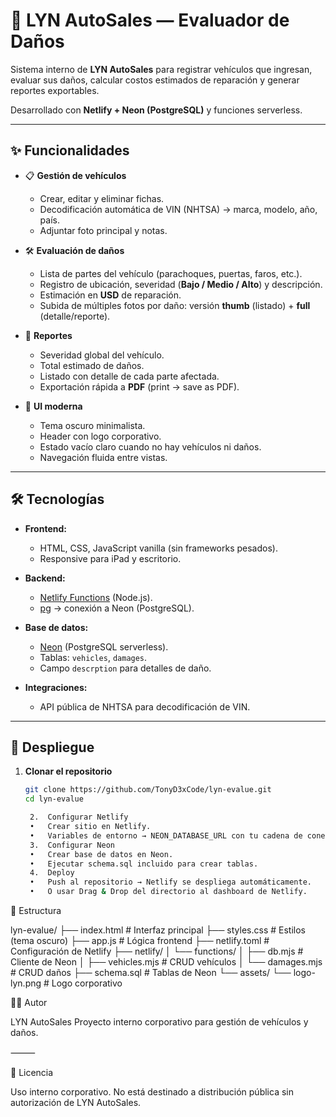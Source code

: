 # 🚗 LYN AutoSales — Evaluador de Daños

Sistema interno de **LYN AutoSales** para registrar vehículos que ingresan, evaluar sus daños, calcular costos estimados de reparación y generar reportes exportables.

Desarrollado con **Netlify + Neon (PostgreSQL)** y funciones serverless.

---

## ✨ Funcionalidades

- 📋 **Gestión de vehículos**  
  - Crear, editar y eliminar fichas.  
  - Decodificación automática de VIN (NHTSA) → marca, modelo, año, país.  
  - Adjuntar foto principal y notas.

- 🛠️ **Evaluación de daños**  
  - Lista de partes del vehículo (parachoques, puertas, faros, etc.).  
  - Registro de ubicación, severidad (**Bajo / Medio / Alto**) y descripción.  
  - Estimación en **USD** de reparación.  
  - Subida de múltiples fotos por daño: versión **thumb** (listado) + **full** (detalle/reporte).

- 📑 **Reportes**  
  - Severidad global del vehículo.  
  - Total estimado de daños.  
  - Listado con detalle de cada parte afectada.  
  - Exportación rápida a **PDF** (print → save as PDF).

- 🎨 **UI moderna**  
  - Tema oscuro minimalista.  
  - Header con logo corporativo.  
  - Estado vacío claro cuando no hay vehículos ni daños.  
  - Navegación fluida entre vistas.

---

## 🛠️ Tecnologías

- **Frontend:**  
  - HTML, CSS, JavaScript vanilla (sin frameworks pesados).  
  - Responsive para iPad y escritorio.

- **Backend:**  
  - [Netlify Functions](https://docs.netlify.com/functions/overview/) (Node.js).  
  - [pg](https://www.npmjs.com/package/pg) → conexión a Neon (PostgreSQL).  

- **Base de datos:**  
  - [Neon](https://neon.tech/) (PostgreSQL serverless).  
  - Tablas: `vehicles`, `damages`.  
  - Campo `descrption` para detalles de daño.

- **Integraciones:**  
  - API pública de NHTSA para decodificación de VIN.  

---

## 🚀 Despliegue

1. **Clonar el repositorio**
   ```bash
   git clone https://github.com/TonyD3xCode/lyn-evalue.git
   cd lyn-evalue

	2.	Configurar Netlify
	•	Crear sitio en Netlify.
	•	Variables de entorno → NEON_DATABASE_URL con tu cadena de conexión a Neon (sslmode=require).
	3.	Configurar Neon
	•	Crear base de datos en Neon.
	•	Ejecutar schema.sql incluido para crear tablas.
	4.	Deploy
	•	Push al repositorio → Netlify se despliega automáticamente.
	•	O usar Drag & Drop del directorio al dashboard de Netlify.

📂 Estructura

lyn-evalue/
├── index.html        # Interfaz principal
├── styles.css        # Estilos (tema oscuro)
├── app.js            # Lógica frontend
├── netlify.toml      # Configuración de Netlify
├── netlify/
│   └── functions/
│       ├── db.mjs        # Cliente de Neon
│       ├── vehicles.mjs  # CRUD vehículos
│       └── damages.mjs   # CRUD daños
├── schema.sql        # Tablas de Neon
└── assets/
    └── logo-lyn.png  # Logo corporativo


👨‍💻 Autor

LYN AutoSales
Proyecto interno corporativo para gestión de vehículos y daños.

⸻

📜 Licencia

Uso interno corporativo.
No está destinado a distribución pública sin autorización de LYN AutoSales.